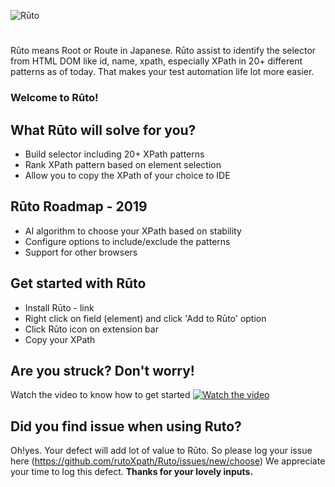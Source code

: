 ![Rūto](https://raw.githubusercontent.com/rutoXpath/Ruto/master/ruto.png)
#
Rūto means Root or Route in Japanese. Rūto assist to identify the selector from HTML DOM like id, name, xpath, especially XPath in 20+ different patterns as of today. That makes your test automation life lot more easier.
### Welcome to Rūto!
## What Rūto will solve for you?
* Build selector including 20+ XPath patterns
* Rank XPath pattern based on element selection
* Allow you to copy the XPath of your choice to IDE
## Rūto Roadmap - 2019
* AI algorithm to choose your XPath based on stability
* Configure options to include/exclude the patterns
* Support for other browsers
## Get started with Rūto
* Install Rūto - link
* Right click on field (element) and click 'Add to Rūto' option
* Click Rūto icon on extension bar
* Copy your XPath
## Are you struck? Don't worry!
Watch the video to know how to get started
[![Watch the video](https://raw.githubusercontent.com/rutoXpath/Ruto/master/how%20to%20use.png)](https://www.youtube.com/watch?v=vrH_dzC1hZ4)
## Did you find issue when using Ruto?
Oh!yes. Your defect will add lot of value to Rūto. So please log your issue here (https://github.com/rutoXpath/Ruto/issues/new/choose)
We appreciate your time to log this defect.
**Thanks for your lovely inputs.**
